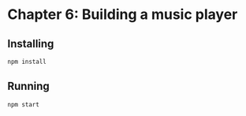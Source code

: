 # Chapter 6: Building a music player

## Installing

```sh
npm install
```

## Running

```sh
npm start
```
